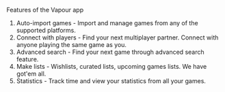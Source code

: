 Features of the Vapour app

1. Auto-import games - Import and manage games from any of the supported platforms.
2. Connect with players - Find your next multiplayer partner. Connect with anyone playing the same game as you.
3. Advanced search - Find your next game through advanced search feature.
4. Make lists - Wishlists, curated lists, upcoming games lists. We have got'em all.
5. Statistics - Track time and view your statistics from all your games.
